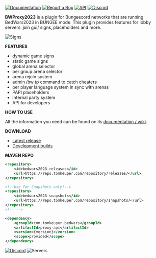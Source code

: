 
[![Documentation](https://i.imgur.com/7QDbrIS.png)](https://wiki.tomkeuper.com/docs/BedWarsProxy/) [![Report a Bug](https://i.imgur.com/Z1qOYLC.png)](https://github.com/tomkeuper/BWProxy2023/issues) [![API](https://i.imgur.com/JfMTMMc.png)](https://javadocs.tomkeuper.com/) [![Discord](https://i.imgur.com/yBySzkU.png)](https://discord.gg/kPaBGwhmjf)

**BWProxy2023** is a plugin for Bungeecord networks that are running BedWars2023 in BUNGEE mode. This plugin provides features for lobby servers: join gui/ signs, placeholders and more.

![Signs](https://i.imgur.com/ggNRp4D.png?1)

**FEATURES**
- dynamic game signs
- static game signs
- global arena selector
- per group arena selector
- arena rejoin system
- admin /bw tp <player> command to catch cheaters
- per player language system in sync with arenas
- PAPI placeholders
- internal party system
- API for developers

**HOW TO USE**

All the information you need can be found on its [documentation / wiki](https://wiki.tomkeuper.com/docs/BedWarsProxy/).

**DOWNLOAD**
- [Latest release](#)
- [Development builds](https://github.com/tomkeuper/BWProxy2023/releases)

**MAVEN REPO**
```xml
<repository>
    <id>bedwars2023-releases</id>
    <url>https://repo.tomkeuper.com/repository/releases/</url>
</repository>

<!--Use for Snapshots only!-->
<repository>
    <id>bedwars2023-snapshots</id>
    <url>https://repo.tomkeuper.com/repository/snapshots/</url>
</repository>
<!-- -->

<dependency>
    <groupId>com.tomkeuper.bedwars</groupId>
    <artifactId>proxy-api</artifactId>
    <version>{version}</version>
    <scope>provided</scope>
</dependency>
```

[![Discord](https://discordapp.com/api/guilds/760851292826107926/widget.png?style=shield)](https://discord.gg/kPaBGwhmjf) ![Servers](https://img.shields.io/bstats/servers/20358)